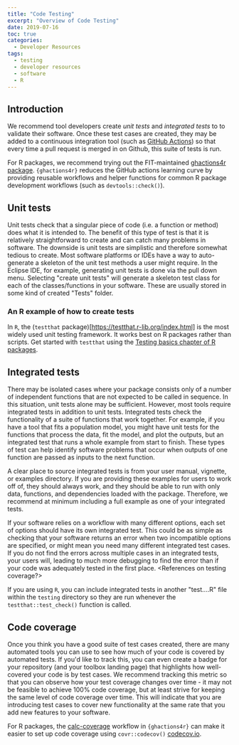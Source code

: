```yaml
---
title: "Code Testing"
excerpt: "Overview of Code Testing"
date: 2019-07-16
toc: true
categories:
  - Developer Resources
tags:
  - testing
  - developer resources
  - software
  - R
---
```



## Introduction

We recommend tool developers create *unit tests* and *integrated tests*
to to validate their
software. Once these test cases are created, they may be added to a
continuous integration tool (such as [GitHub Actions](https://docs.github.com/en/actions/quickstart)) so that every time a pull
request is merged in on Github, this suite of tests is run.

For R packages, we recommend trying out the FIT-maintained 
[ghactions4r package](https://nmfs-fish-tools.github.io/ghactions4r/). `{ghactions4r}` 
reduces the GitHub actions learning curve by providing reusable workflows and helper 
functions for common R package development workflows (such as `devtools::check()`).

## Unit tests

Unit tests check that a singular piece of code (i.e. a function or
method) does what it is intended to. The benefit of this type of test is
that it is relatively straightforward to create and can catch many
problems in software. The downside is unit tests are simplistic and
therefore somewhat tedious to create. Most software platforms or IDEs
have a way to auto-generate a skeleton of the unit test methods a user
might require. In the Eclipse IDE, for example, generating unit tests is
done via the pull down menu. Selecting "create unit tests" will generate
a skeleton test class for each of the classes/functions in your
software. These are usually stored in some kind of created "Tests"
folder.

### An R example of how to create tests

In `R`, the (`testthat` package)[https://testthat.r-lib.org/index.html]
is the most widely used unit testing framework. It works best on R packages
rather than scripts. Get started with `testthat` using the [Testing basics chapter of R packages](https://r-pkgs.org/testing-basics.html).

Integrated tests
----------------

There may be isolated cases where your package consists only of a number
of independent functions that are not expected to be called in sequence.
In this situation, unit tests alone may be sufficient. However, most
tools require integrated tests in addition to unit tests. Integrated
tests check the functionality of a suite of functions that work
together. For example, if you have a tool that fits a population model,
you might have unit tests for the functions that process the data, fit
the model, and plot the outputs, but an integrated test that runs a
whole example from start to finish. These types of test can help
identify software problems that occur when outputs of one function are
passed as inputs to the next function.

A clear place to source integrated tests is from your user manual,
vignette, or examples directory. If you are providing these examples for
users to work off of, they should always work, and they should be able
to run with only data, functions, and dependencies loaded with the
package. Therefore, we recommend at minimum including a full example as
one of your integrated tests.

If your software relies on a workflow with many different options, each
set of options should have its own integrated test. This could be as
simple as checking that your software returns an error when two
incompatible options are specified, or might mean you need many
different integrated test cases. If you do not find the errors across
multiple cases in an integrated tests, your users will, leading to much
more debugging to find the error than if your code was adequately tested
in the first place. <References on testing coverage?>

If you are using `R`, you can include integrated tests in another
"test....R" file within the `testing` directory so they are run whenever
the `testthat::test_check()` function is called.

Code coverage
-------------

Once you think you have a good suite of test cases created, there are
many automated tools you can use to see how much of your code is covered
by automated tests. If you'd like to track this, you can even create a
badge for your repository (and your toolbox landing page) that
highlights how well-covered your code is by test cases. We recommend
tracking this metric so that you can observe how your test coverage
changes over time - it may not be feasible to achieve 100% code
coverage, but at least strive for keeping the same level of code
coverage over time. This will indicate that you are introducing test
cases to cover new functionality at the same rate that you add new
features to your software.

For R packages, the [calc-coverage](https://nmfs-fish-tools.github.io/ghactions4r/reference/use_calc_coverage.html) 
workflow in `{ghactions4r}` can make it easier to set up code coverage 
using `covr::codecov()` [codecov.io](codecov.io).
